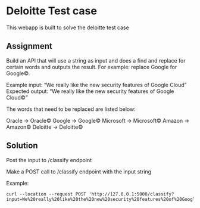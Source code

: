 # Deloitte Test case

This webapp is built to solve the deloitte test case

## Assignment

Build an API that will use a string as input and does a find and replace for certain words and outputs the result. For example: replace Google for Google©. 


Example input: “We really like the new security features of Google Cloud”
Expected output: “We really like the new security features of Google Cloud©”


The words that need to be replaced are listed below:

Oracle -> Oracle©
Google -> Google©
Microsoft -> Microsoft©
Amazon -> Amazon©
Deloitte -> Deloitte©

## Solution
Post the input to /classify endpoint

Make a POST call to /classify endpoint with the input string

Example:
```
curl --location --request POST 'http://127.0.0.1:5000/classify?input=We%20really%20like%20the%20new%20security%20features%20of%20Google%20Cloud'
```
